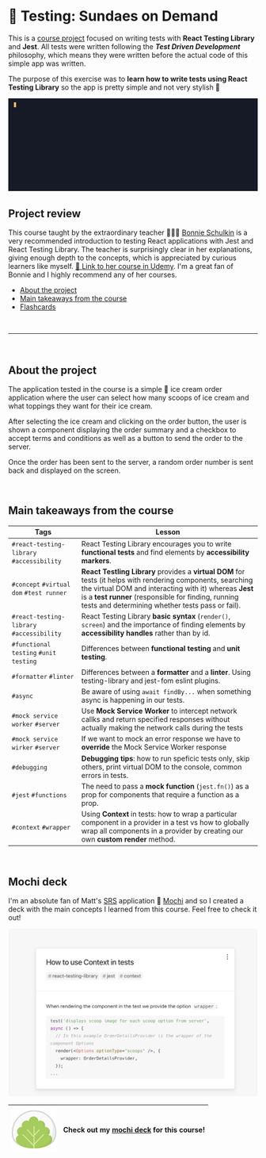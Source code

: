 # 🧪 Testing: Sundaes on Demand

This is a <u>course project</u> focused on writing tests with **React Testing Library** and **Jest**. All tests were written following the ***Test Driven Development*** philosophy, which means they were written before the actual code of this simple app was written. 

The purpose of this exercise was to **learn how to write tests using React Testing Library** so the app is pretty simple and not very stylish :nail_care: 

![Kapture 2021-09-01 at 20.40.11](README.assets/hero.gif)



## Project review

<!-- My thoughts on the course -->

This course taught by the extraordinary teacher 👩🏻‍💻 [Bonnie Schulkin](https://github.com/bonnie) is a very recommended introduction to testing React applications with Jest and React Testing Library. The teacher is surprisingly clear in her explanations, giving enough depth to the concepts, which is appreciated by curious learners like myself. [🔗 Link to her course in Udemy](https://www.udemy.com/course/react-testing-library/). I'm a great fan of Bonnie and I highly recommend any of her courses.



<!-- Index to things related to the course -->

- [About the project](#about-the-project)
- [Main takeaways from the course](#main-takeaways-from-the-course)
- [Flashcards](#mochi-deck)

<br /> 


---

<br /> 

## About the project

The application tested in the course is a simple :ice_cream: ice cream order application where the user can select how many scoops of ice cream and what toppings they want for their ice cream. 

After selecting the ice cream and clicking on the order button, the user is shown a component displaying the order summary and a checkbox to accept terms and conditions as well as a button to send the order to the server. 

Once the order has been sent to the server, a random order number is sent back and displayed on the screen.  


<br /> 


## Main takeaways from the course

| Tags | Lesson |
| ----------------------------------------- | ------------------------------------------------------------ |
| `#react-testing-library` `#accessibility` | React Testing Library encourages you to write **functional tests** and find elements by **accessibility markers**. |
| `#concept` `#virtual dom` `#test runner`  | **React Testling Library** provides a **virtual DOM** for tests (it helps with rendering components, searching the virtual DOM and interacting with it) whereas **Jest** is a **test runner** (responsible for finding, running tests and determining whether tests pass or fail). |
| `#react-testing-library` `#accessibility` | React Testing Library **basic syntax** (`render()`, `screen`) and the importance of finding elements by **accessibility handles** rather than by id. |
| `#functional testing` `#unit testing`     | Differences between **functional testing** and **unit testing**. |
| `#formatter` `#linter`                    | Differences between a **formatter** and a **linter**. Using testing-library and jest-fom eslint plugins. |
| `#async`                                  | Be aware of using `await findBy...` when something async is happening in our tests. |
| `#mock service worker` `#server`          | Use **Mock Service Worker** to intercept network callks and return specified responses without actually making the network calls during the tests |
| `#mock service wirker` `#server`          | If we want to mock an error response we have to **override** the Mock Service Worker response |
| `#debugging`                              | **Debugging tips**: how to run speficic tests only, skip others, print virtual DOM to the console, common errors in tests. |
| `#jest` `#functions`                      | The need to pass a **mock function** (`jest.fn()`) as a prop for components that require a function as a prop. |
| `#context` `#wrapper`                     | Using **Context** in tests: how to wrap a particular component in a provider in a test vs how to globally wrap all components in a provider by creating our own **custom render** method. |


<br /> 

## Mochi deck

I'm an absolute fan of Matt's [SRS](https://en.wikipedia.org/wiki/Spaced_repetition) application 🍡 [Mochi](https://mochi.cards/) and so I created a deck with the main concepts I learned from this course. Feel free to check it out! 

![image-20210901214321639](README.assets/image-20210901214321639.png)



| <img src="./README.assets/icon.png" width="90px" /> | Check out my [mochi deck](https://app.mochi.cards/decks/b25e9526-94e3-484e-89e2-5c200dd8ad4f/iDQEZUMm/Testing-React-with-Jest-and-Testing-Library) for this course! |
| ------------------------------- | ------------------------------------------------------------ |

